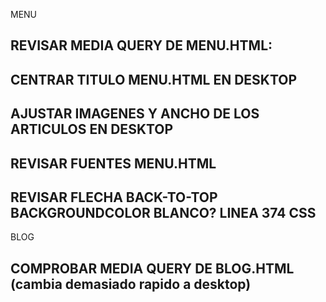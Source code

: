 MENU

## REVISAR MEDIA QUERY DE MENU.HTML:
## CENTRAR TITULO MENU.HTML EN DESKTOP
## AJUSTAR IMAGENES Y ANCHO DE LOS ARTICULOS EN DESKTOP






## REVISAR FUENTES MENU.HTML

## REVISAR FLECHA BACK-TO-TOP BACKGROUNDCOLOR BLANCO? LINEA 374 CSS

BLOG

## COMPROBAR MEDIA QUERY DE BLOG.HTML (cambia demasiado rapido a desktop)


